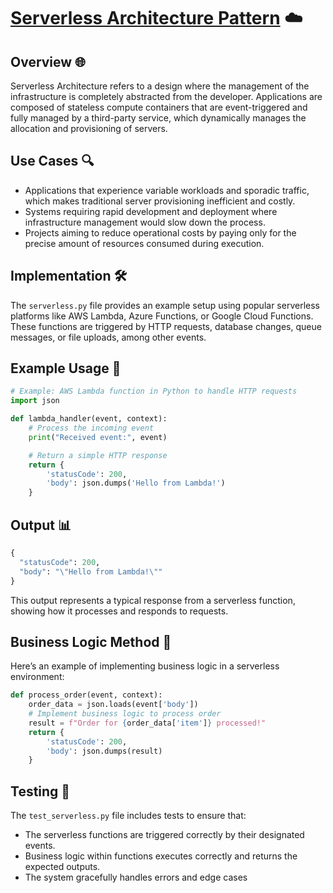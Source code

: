 # [Serverless Architecture Pattern](../) ☁️

## Overview 🌐
Serverless Architecture refers to a design where the management of the infrastructure is completely abstracted from the developer. Applications are composed of stateless compute containers that are event-triggered and fully managed by a third-party service, which dynamically manages the allocation and provisioning of servers.

## Use Cases 🔍
- Applications that experience variable workloads and sporadic traffic, which makes traditional server provisioning inefficient and costly.
- Systems requiring rapid development and deployment where infrastructure management would slow down the process.
- Projects aiming to reduce operational costs by paying only for the precise amount of resources consumed during execution.

## Implementation 🛠️
The `serverless.py` file provides an example setup using popular serverless platforms like AWS Lambda, Azure Functions, or Google Cloud Functions. These functions are triggered by HTTP requests, database changes, queue messages, or file uploads, among other events.

## Example Usage 📝
```python
# Example: AWS Lambda function in Python to handle HTTP requests
import json

def lambda_handler(event, context):
    # Process the incoming event
    print("Received event:", event)

    # Return a simple HTTP response
    return {
        'statusCode': 200,
        'body': json.dumps('Hello from Lambda!')
    }
```

## Output 📊
```python
{
  "statusCode": 200,
  "body": "\"Hello from Lambda!\""
}
```
This output represents a typical response from a serverless function, showing how it processes and responds to requests.

## Business Logic Method 🧠
Here’s an example of implementing business logic in a serverless environment:
```python
def process_order(event, context):
    order_data = json.loads(event['body'])
    # Implement business logic to process order
    result = f"Order for {order_data['item']} processed!"
    return {
        'statusCode': 200,
        'body': json.dumps(result)
    }

```
## Testing 🧪
The `test_serverless.py` file includes tests to ensure that:
- The serverless functions are triggered correctly by their designated events.
- Business logic within functions executes correctly and returns the expected outputs.
- The system gracefully handles errors and edge cases